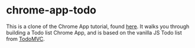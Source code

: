 # chrome-app-todo

This is a clone of the Chrome App tutorial, found [here](https://developer.chrome.com/apps/app_codelab_intro). It walks you through building a Todo list Chrome App, and is based on the vanilla JS Todo list from [TodoMVC](todomvc.com).

